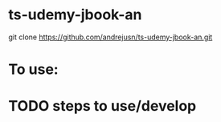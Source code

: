 # ts-udemy-jbook-an

git clone https://github.com/andrejusn/ts-udemy-jbook-an.git

# To use:

# TODO steps to use/develop
